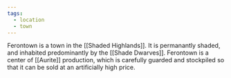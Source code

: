 ```yaml
---
tags:
  - location
  - town
---
```

Ferontown is a town in the [[Shaded Highlands]]. It is permanantly shaded, and inhabited predominantly by the [[Shade Dwarves]]. Ferontown is a center of [[Aurite]] production, which is carefully guarded and stockpiled so that it can be sold at an artificially high price.